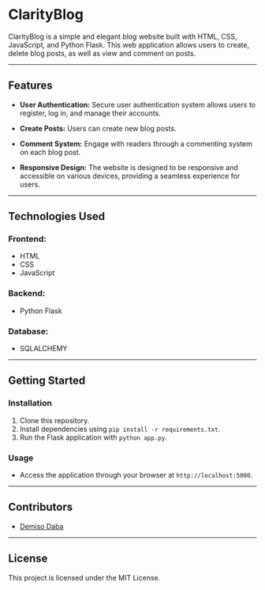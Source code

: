 # ClarityBlog

ClarityBlog is a simple and elegant blog website built with HTML, CSS, JavaScript, and Python Flask. This web application allows users to create, delete blog posts, as well as view and comment on posts.

---

## Features

- **User Authentication:** Secure user authentication system allows users to register, log in, and manage their accounts.

- **Create Posts:** Users can create new blog posts.

- **Comment System:** Engage with readers through a commenting system on each blog post.

- **Responsive Design:** The website is designed to be responsive and accessible on various devices, providing a seamless experience for users.

---

## Technologies Used

### Frontend:
- HTML
- CSS
- JavaScript

### Backend:
- Python Flask

### Database:
- SQLALCHEMY

---

## Getting Started

### Installation
1. Clone this repository.
2. Install dependencies using `pip install -r requirements.txt`.
3. Run the Flask application with `python app.py`.

### Usage
- Access the application through your browser at `http://localhost:5000`.

---

## Contributors

- [Demiso Daba](https://github.com/DemisoDaba)

---

## License

This project is licensed under the MIT License.
